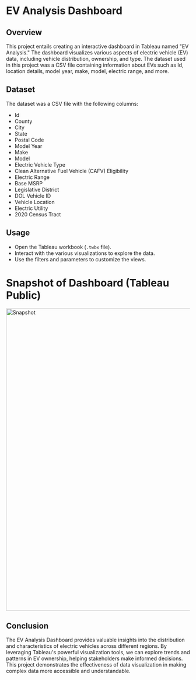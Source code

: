 # EV Analysis Dashboard


## Overview
This project entails creating an interactive dashboard in Tableau named "EV Analysis." The dashboard visualizes various aspects of electric vehicle (EV) data, including vehicle distribution, ownership, and type. The dataset used in this project was a CSV file containing information about EVs such as Id, location details, model year, make, model, electric range, and more.

## Dataset
The dataset was a CSV file with the following columns:
- Id
- County
- City
- State
- Postal Code
- Model Year
- Make
- Model
- Electric Vehicle Type
- Clean Alternative Fuel Vehicle (CAFV) Eligibility
- Electric Range
- Base MSRP
- Legislative District
- DOL Vehicle ID
- Vehicle Location
- Electric Utility
- 2020 Census Tract



## Usage
- Open the Tableau workbook (`.twbx` file).
- Interact with the various visualizations to explore the data.
- Use the filters and parameters to customize the views.

# Snapshot of Dashboard (Tableau Public)
<img width="827" alt="Snapshot" src="https://github.com/user-attachments/assets/37b44446-8bb4-4a37-ab7b-b411900db696">


## Conclusion
The EV Analysis Dashboard provides valuable insights into the distribution and characteristics of electric vehicles across different regions. By leveraging Tableau's powerful visualization tools, we can explore trends and patterns in EV ownership, helping stakeholders make informed decisions. This project demonstrates the effectiveness of data visualization in making complex data more accessible and understandable.

